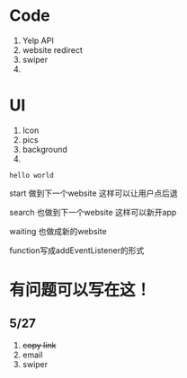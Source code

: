 # Code
1. Yelp API
2. website redirect
3. swiper
4.

# UI
1. Icon
2. pics
3. background
4.

```
hello world
```


start 做到下一个website 这样可以让用户点后退

search 也做到下一个website 这样可以新开app

waiting 也做成新的website

function写成addEventListener的形式

# 有问题可以写在这！

## 5/27 

1. ~~copy link~~
2. email
3. swiper